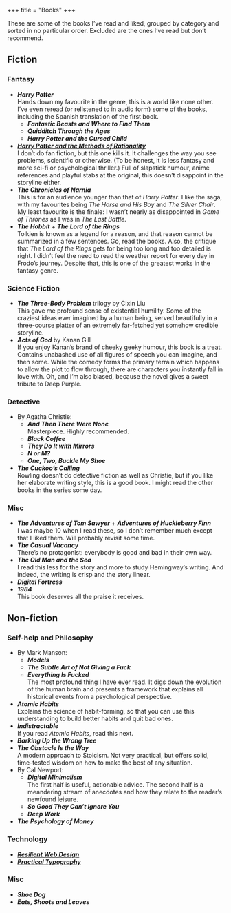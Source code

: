 +++
title = "Books"
+++

These are some of the books I’ve read and liked, grouped by category and sorted in no particular order. Excluded are the ones I’ve read but don’t recommend.

## Fiction

### Fantasy

- **_Harry Potter_**  
Hands down my favourite in the genre, this is a world like none other. I’ve even reread (or relistened to in audio form) some of the books, including the Spanish translation of the first book.
  - **_Fantastic Beasts and Where to Find Them_**
  - **_Quidditch Through the Ages_**
  - **_Harry Potter and the Cursed Child_**
- [**_Harry Potter and the Methods of Rationality_**](http://www.hpmor.com/)  
I don’t do fan fiction, but this one kills it. It challenges the way you see problems, scientific or otherwise. (To be honest, it is less fantasy and more sci-fi or psychological thriller.) Full of slapstick humour, anime references and playful stabs at the original, this doesn’t disappoint in the storyline either.
- **_The Chronicles of Narnia_**  
This is for an audience younger than that of _Harry Potter_. I like the saga, with my favourites being _The Horse and His Boy_ and _The Silver Chair_. My least favourite is the finale: I wasn’t nearly as disappointed in _Game of Thrones_ as I was in _The Last Battle_.
- **_The Hobbit_** + **_The Lord of the Rings_**  
Tolkien is known as a legend for a reason, and that reason cannot be summarized in a few sentences. Go, read the books. Also, the critique that _The Lord of the Rings_ gets for being too long and too detailed is right. I didn’t feel the need to read the weather report for every day in Frodo’s journey. Despite that, this is one of the greatest works in the fantasy genre.

### Science Fiction

- **_The Three-Body Problem_** trilogy by Cixin Liu  
This gave me profound sense of existential humility. Some of the craziest ideas ever imagined by a human being, served beautifully in a three-course platter of an extremely far-fetched yet somehow credible storyline.
- **_Acts of God_** by Kanan Gill  
If you enjoy Kanan’s brand of cheeky geeky humour, this book is a treat. Contains unabashed use of all figures of speech you can imagine, and then some. While the comedy forms the primary terrain which happens to allow the plot to flow through, there are characters you instantly fall in love with. Oh, and I’m also biased, because the novel gives a sweet tribute to Deep Purple.

### Detective

- By Agatha Christie:
  - **_And Then There Were None_**  
  Masterpiece. Highly recommended.
  - **_Black Coffee_**
  - **_They Do It with Mirrors_**
  - **_N or M?_**
  - **_One, Two, Buckle My Shoe_**
- **_The Cuckoo’s Calling_**  
Rowling doesn’t do detective fiction as well as Christie, but if you like her elaborate writing style, this is a good book. I might read the other books in the series some day.

### Misc

- **_The Adventures of Tom Sawyer_** + **_Adventures of Huckleberry Finn_**  
I was maybe 10 when I read these, so I don’t remember much except that I liked them. Will probably revisit some time.
- **_The Casual Vacancy_**  
There’s no protagonist: everybody is good and bad in their own way.
- **_The Old Man and the Sea_**  
I read this less for the story and more to study Hemingway’s writing. And indeed, the writing is crisp and the story linear.
- **_Digital Fortress_**
- **_1984_**  
This book deserves all the praise it receives.

## Non-fiction

### Self-help and Philosophy

- By Mark Manson:
  - **_Models_**
  - **_The Subtle Art of Not Giving a Fuck_**
  - **_Everything Is Fucked_**  
  The most profound thing I have ever read. It digs down the evolution of the human brain and presents a framework that explains all historical events from a psychological perspective.
- **_Atomic Habits_**  
Explains the science of habit-forming, so that you can use this understanding to build better habits and quit bad ones.
- **_Indistractable_**  
If you read _Atomic Habits_, read this next.
- **_Barking Up the Wrong Tree_**
- **_The Obstacle Is the Way_**  
A modern approach to Stoicism. Not very practical, but offers solid, time-tested wisdom on how to make the best of any situation.
- By Cal Newport:
  - **_Digital Minimalism_**  
  The first half is useful, actionable advice. The second half is a meandering stream of anecdotes and how they relate to the reader’s newfound leisure.
  - **_So Good They Can’t Ignore You_**
  - **_Deep Work_**
- **_The Psychology of Money_**

### Technology

- [**_Resilient Web Design_**](https://resilientwebdesign.com/)
- [**_Practical Typography_**](https://practicaltypography.com/)

### Misc

- **_Shoe Dog_**
- **_Eats, Shoots and Leaves_**
